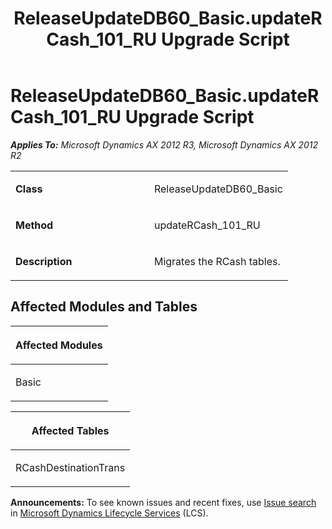 ﻿---
title: ReleaseUpdateDB60_Basic.updateRCash_101_RU Upgrade Script
TOCTitle: ReleaseUpdateDB60_Basic.updateRCash_101_RU Upgrade Script
ms:assetid: 8342f424-6579-63ce-d9de-0af241705801
ms:mtpsurl: https://msdn.microsoft.com/en-us/library/JJ685970(v=AX.60)
ms:contentKeyID: 49709423
ms.date: 05/18/2015
mtps_version: v=AX.60
---

# ReleaseUpdateDB60\_Basic.updateRCash\_101\_RU Upgrade Script 


_**Applies To:** Microsoft Dynamics AX 2012 R3, Microsoft Dynamics AX 2012 R2_

<table>
<colgroup>
<col style="width: 50%" />
<col style="width: 50%" />
</colgroup>
<tbody>
<tr class="odd">
<td><p><strong>Class</strong></p></td>
<td><p>ReleaseUpdateDB60_Basic</p></td>
</tr>
<tr class="even">
<td><p><strong>Method</strong></p></td>
<td><p>updateRCash_101_RU</p></td>
</tr>
<tr class="odd">
<td><p><strong>Description</strong></p></td>
<td><p>Migrates the RCash tables.</p></td>
</tr>
</tbody>
</table>


## Affected Modules and Tables

<table>
<colgroup>
<col style="width: 100%" />
</colgroup>
<thead>
<tr class="header">
<th><p>Affected Modules</p></th>
</tr>
</thead>
<tbody>
<tr class="odd">
<td><p>Basic</p></td>
</tr>
</tbody>
</table>


<table>
<colgroup>
<col style="width: 100%" />
</colgroup>
<thead>
<tr class="header">
<th><p>Affected Tables</p></th>
</tr>
</thead>
<tbody>
<tr class="odd">
<td><p>RCashDestinationTrans</p></td>
</tr>
</tbody>
</table>

  
**Announcements:** To see known issues and recent fixes, use [Issue search](http://go.microsoft.com/fwlink/?linkid=389258) in [Microsoft Dynamics Lifecycle Services](http://go.microsoft.com/fwlink/?linkid=306505) (LCS).

